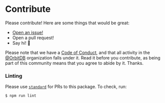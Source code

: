 # Contribute

Please contribute! Here are some things that would be great:

- [Open an issue!](https://github.com/orbitdb/orbit-db-counterstore/issues/new)
- Open a pull request!
- Say hi! :wave:

Please note that we have a [Code of Conduct](CODE_OF_CONDUCT.md), and that all activity in the [@OrbitDB](https://github.com/orbitdb) organization falls under it. Read it before you contribute, as being part of this community means that you agree to abide by it. Thanks.

### Linting

Please use [`standard`](https://standardjs.com) for PRs to this package. To check, run:

```sh
$ npm run lint
```
